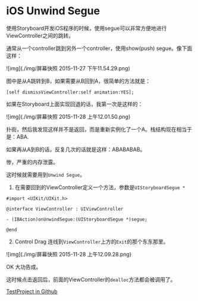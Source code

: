 # iOS Unwind Segue

使用Storyboard开发iOS程序的时候，使用segue可以非常方便地进行ViewController之间的跳转。

通常从一个controller跳到另外一个controller，使用show(push) segue。像下面这样：

![img](./img/屏幕快照 2015-11-27 下午11.54.29.png)

图中是从A跳转到B，如果需要从B回到A，很简单的方法就是：

```
[self dismissViewController:self animation:YES];
```

如果在Storyboard上面实现回退的话，我第一次是这样的：

![img](./img/屏幕快照 2015-11-28 上午12.01.50.png)

扑街，然后我发现这样并不是返回，而是重新实例化了一个A。栈结构现在相当于是：ABA.

如果再从A到B的话，反复几次的话就是这样：ABABABAB。

惨，严重的内存泄露。

这时候就需要用到`Unwind Segue`。

1. 在需要回到的ViewController定义一个方法，参数是`UIStoryboardSegue *`

```
#import <UIKit/UIKit.h>

@interface ViewController : UIViewController

- (IBAction)onUnwindSegue:(UIStoryboardSegue *)segue;

@end
```

2. Control Drag 连线到`ViewController`上方的`Exit`的那个东东那里。

![img](./img/屏幕快照 2015-11-28 上午12.09.28.png)

OK 大功告成。

这时候点击返回后，前面的ViewController的`dealloc`方法都会被调用了。

[TestProject in Github](https://github.com/skyhacker2/StoryboardFun)
